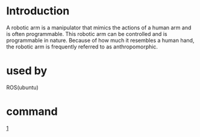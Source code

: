# Introduction

A robotic arm is a manipulator that mimics the actions of a human arm and is often programmable. This robotic arm can be controlled and is programmable in nature. Because of how much it resembles a human hand, the robotic arm is frequently referred to as anthropomorphic.

# used by 

ROS(ubuntu)

# command

[1](https://s-m.com.sa/ros.txt)
